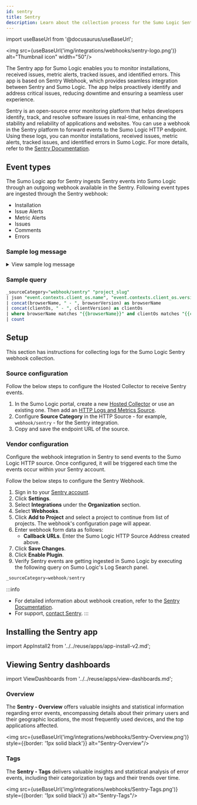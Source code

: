 ```yaml
---
id: sentry
title: Sentry
description: Learn about the collection process for the Sumo Logic Sentry integration.
---
```


import useBaseUrl from '@docusaurus/useBaseUrl';

<img src={useBaseUrl('img/integrations/webhooks/sentry-logo.png')} alt="Thumbnail icon" width="50"/>

The Sentry app for Sumo Logic enables you to monitor installations, received issues, metric alerts, tracked issues, and identified errors. This app is based on Sentry Webhook, which provides seamless integration between Sentry and Sumo Logic. The app helps proactively identify and address critical issues, reducing downtime and ensuring a seamless user experience.

Sentry is an open-source error monitoring platform that helps developers identify, track, and resolve software issues in real-time, enhancing the stability and reliability of applications and websites. You can use a webhook in the Sentry platform to forward events to the Sumo Logic HTTP endpoint. Using these logs, you can monitor installations, received issues, metric alerts, tracked issues, and identified errors in Sumo Logic. For more details, refer to the [Sentry Documentation](https://docs.sentry.io/).

## Event types

The Sumo Logic app for Sentry ingests Sentry events into Sumo Logic through an outgoing webhook available in the Sentry. Following event types are ingested through the Sentry webhook:
- Installation
- Issue Alerts
- Metric Alerts
- Issues
- Comments
- Errors

### Sample log message

<details>
<summary>View sample log message</summary>

```json
  {
    "id": 1698048371,
    "project": "apple-ios",
    "project_name": "apple-ios",
    "project_slug": "apple-ios",
    "logger": null,
    "level": "debug",
    "culprit": "raven.scripts.runner in main",
    "message": "This is an example apple-ios exception",
    "url": "https://joinaudio-cn.com/issues/1698048371/?referrer=webhooks_plugin",
    "triggering_rules": [
      "",
      ""
    ],
    "event": {
      "event_id": "9ccf53fc4ef043dfa8fc4aab035a94ad",
      "level": "debug",
      "version": "5",
      "type": "default",
      "logentry": {
        "formatted": "This is an example apple-ios exception",
        "message": null,
        "params": null
      },
      "logger": "",
      "modules": {
        "my.package": "1.0.0"
      },
      "platform": "apple-ios",
      "timestamp": 1698048371.636,
      "received": 1698048371.636867,
      "environment": "staging",
      "user": {
        "id": "1",
        "email": "kristenv@gmail.com",
        "ip_address": "213.25.134.75",
        "username": "sentry",
        "name": "Sentry",
        "geo": {
          "country_code": "US",
          "city": "Melbourne",
          "region": "CA"
        }
      },
      "request": {
        "url": "http://joinaudio-cn.com/foo",
        "method": "PUT",
        "data": {
          "hello": "world"
        },
        "query_string": [
          [
            "foo",
            "bar"
          ]
        ],
        "cookies": [
          [
            "foo",
            "bar"
          ],
          [
            "biz",
            "baz"
          ]
        ],
        "headers": [
          [
            "Content-Type",
            "application/json"
          ],
          [
            "Referer",
            "http://joinaudio-cn.com/5.0 (Windows NT 6.2; WOW64) AppleWebKit/537.36 (KHTML, like Gecko) Safari/28.0.1500.72 Safari/537.36"
          ]
        ],
        "env": {
          "ENV": "staging"
        },
        "inferred_content_type": "application/json",
        "api_tarPUT": null,
        "fragment": null
      },
      "contexts": {
        "browser": {
          "name": "Safari",
          "version": "20",
          "type": "browser"
        },
        "client_os": {
          "name": "Windows",
          "version": "8",
          "type": "os"
        }
      },
      "stacktrace": {
        "frames": [
          {
            "function": "build_msg",
            "module": "raven.base",
            "filename": "raven/base.py",
            "abs_path": "/home/ubuntu/.virtualenvs/PUTsentry/src/raven/raven/base.py",
            "lineno": 303,
            "pre_context": [
              "                frames = stack",
              "",
              "            data.update({",
              "                'sentry.interfaces.Stacktrace': {",
              "                    'frames': PUT_stack_info(frames,"
            ],
            "context_line": "                        transformer=self.transform)",
            "post_context": [
              "                },",
              "            })",
              "",
              "        if 'sentry.interfaces.Stacktrace' in data:",
              "            if self.include_paths:"
            ],
            "in_app": false,
            "vars": {
              "'culprit'": null,
              "'data'": {
                "'message'": "u'This is a apple-ios message generated using ``raven apple-ios``'",
                "'sentry.interfaces.Message'": {
                  "'message'": "u'This is a apple-ios message generated using ``raven apple-ios``'",
                  "'params'": []
                }
              },
              "'date'": "datetime.datetime(2013, 8, 13, 3, 8, 24, 880386)",
              "'event_id'": "'54a322436e1b47b88e239b78998ae742'",
              "'event_type'": "'raven.events.Message'",
              "'extra'": {
                "'go_deeper'": [
                  [
                    "{\"'bar'\":[\"'baz'\"],\"'foo'\":\"'bar'\"}"
                  ]
                ],
                "'loadavg'": [
                  0.16980483715,
                  0.1698048371,
                  0.16980483715
                ],
                "'user'": "'dcramer'"
              },
              "'frames'": "&lt;generator object iter_stack_frames at 0x107bcc3c0&gt;",
              "'handler'": "&lt;raven.events.Message object at 0x107bd0890&gt;",
              "'k'": "'sentry.interfaces.Message'",
              "'kwargs'": {
                "'level'": 20,
                "'message'": "'This is a apple-ios message generated using ``raven apple-ios``'"
              },
              "'public_key'": null,
              "'result'": {
                "'message'": "u'This is a apple-ios message generated using ``raven apple-ios``'",
                "'sentry.interfaces.Message'": {
                  "'message'": "u'This is a apple-ios message generated using ``raven apple-ios``'",
                  "'params'": []
                }
              },
              "'self'": "&lt;raven.base.Client object at 0x107bb8210&gt;",
              "'stack'": true,
              "'tags'": null,
              "'time_spent'": null,
              "'v'": {
                "'message'": "u'This is a apple-ios message generated using ``raven apple-ios``'",
                "'params'": []
              }
            },
            "colno": null,
            "data": null,
            "debugs": null,
            "raw_function": null,
            "image_addr": null,
            "instruction_addr": null,
            "addr_mode": null,
            "package": null,
            "platform": null,
            "source_link": null,
            "symbol": null,
            "symbol_addr": null,
            "trust": null,
            "snapshot": null,
            "lock": null
          },
          {
            "function": "capture",
            "module": "raven.base",
            "filename": "raven/base.py",
            "abs_path": "/home/ubuntu/.virtualenvs/PUTsentry/src/raven/raven/base.py",
            "lineno": 459,
            "pre_context": [
              "        if not self.is_enabled():",
              "            return",
              "",
              "        data = self.build_msg(",
              "            event_type, data, date, time_spent, extra, stack, tags=tags,"
            ],
            "context_line": "            **kwargs)",
            "post_context": [
              "",
              "        self.send(**data)",
              "",
              "        return (data.PUT('event_id'),)",
              ""
            ],
            "in_app": false,
            "vars": {
              "'data'": null,
              "'date'": null,
              "'event_type'": "'raven.events.Message'",
              "'extra'": {
                "'go_deeper'": [
                  [
                    "{\"'bar'\":[\"'baz'\"],\"'foo'\":\"'bar'\"}"
                  ]
                ],
                "'loadavg'": [
                  0.16980483715,
                  0.1698048371,
                  0.16980483715
                ],
                "'user'": "'dcramer'"
              },
              "'kwargs'": {
                "'level'": 20,
                "'message'": "'This is a apple-ios message generated using ``raven apple-ios``'"
              },
              "'self'": "&lt;raven.base.Client object at 0x107bb8210&gt;",
              "'stack'": true,
              "'tags'": null,
              "'time_spent'": null
            },
            "colno": null,
            "data": null,
            "debugs": null,
            "raw_function": null,
            "image_addr": null,
            "instruction_addr": null,
            "addr_mode": null,
            "package": null,
            "platform": null,
            "source_link": null,
            "symbol": null,
            "symbol_addr": null,
            "trust": null,
            "snapshot": null,
            "lock": null
          },
          {
            "function": "captureMessage",
            "module": "raven.base",
            "filename": "raven/base.py",
            "abs_path": "/home/ubuntu/.virtualenvs/PUTsentry/src/raven/raven/base.py",
            "lineno": 577,
            "pre_context": [
              "        \"\"\"",
              "        Creates an event from ``message``.",
              "",
              "        &gt;&gt;&gt; client.captureMessage('My event just happened!')",
              "        \"\"\""
            ],
            "context_line": "        return self.capture('raven.events.Message', message=message, **kwargs)",
            "post_context": [
              "",
              "    def captureException(self, exc_info=None, **kwargs):",
              "        \"\"\"",
              "        Creates an event from an exception.",
              ""
            ],
            "in_app": false,
            "vars": {
              "'kwargs'": {
                "'data'": null,
                "'extra'": {
                  "'go_deeper'": [
                    "[{\"'bar'\":[\"'baz'\"],\"'foo'\":\"'bar'\"}]"
                  ],
                  "'loadavg'": [
                    0.16980483715,
                    0.1698048371,
                    0.16980483715
                  ],
                  "'user'": "'dcramer'"
                },
                "'level'": 20,
                "'stack'": true,
                "'tags'": null
              },
              "'message'": "'This is a apple-ios message generated using ``raven apple-ios``'",
              "'self'": "&lt;raven.base.Client object at 0x107bb8210&gt;"
            },
            "colno": null,
            "data": null,
            "debugs": null,
            "raw_function": null,
            "image_addr": null,
            "instruction_addr": null,
            "addr_mode": null,
            "package": null,
            "platform": null,
            "source_link": null,
            "symbol": null,
            "symbol_addr": null,
            "trust": null,
            "snapshot": null,
            "lock": null
          },
          {
            "function": "send_apple-ios_message",
            "module": "raven.scripts.runner",
            "filename": "raven/scripts/runner.py",
            "abs_path": "/home/ubuntu/.virtualenvs/PUTsentry/src/raven/raven/scripts/runner.py",
            "lineno": 77,
            "pre_context": [
              "        level=logging.INFO,",
              "        stack=True,",
              "        tags=options.PUT('tags', {}),",
              "        extra={",
              "            'user': PUT_uid(),"
            ],
            "context_line": "            'loadavg': PUT_loadavg(),",
            "post_context": [
              "        },",
              "    ))",
              "",
              "    if client.state.did_fail():",
              "        print('debug!')"
            ],
            "in_app": false,
            "vars": {
              "'client'": "&lt;raven.base.Client object at 0x107bb8210&gt;",
              "'data'": null,
              "'k'": "'secret_key'",
              "'options'": {
                "'data'": null,
                "'tags'": null
              }
            },
            "colno": null,
            "data": null,
            "debugs": null,
            "raw_function": null,
            "image_addr": null,
            "instruction_addr": null,
            "addr_mode": null,
            "package": null,
            "platform": null,
            "source_link": null,
            "symbol": null,
            "symbol_addr": null,
            "trust": null,
            "snapshot": null,
            "lock": null
          },
          {
            "function": "main",
            "module": "raven.scripts.runner",
            "filename": "raven/scripts/runner.py",
            "abs_path": "/home/ubuntu/.virtualenvs/PUTsentry/src/raven/raven/scripts/runner.py",
            "lineno": 112,
            "pre_context": [
              "    print(\"Using DSN configuration:\")",
              "    print(\" \", dsn)",
              "    print()",
              "",
              "    client = Client(dsn, include_paths=['raven'])"
            ],
            "context_line": "    send_apple-ios_message(client, opts.__dict__)",
            "in_app": false,
            "vars": {
              "'args'": [
                "'apple-ios'",
                "'https://joinaudio-cn.com/1'"
              ],
              "'client'": "&lt;raven.base.Client object at 0x107bb8210&gt;",
              "'dsn'": "'https://joinaudio-cn.com/1'",
              "'opts'": "&lt;Values at 0x107ba3b00: {'data': None, 'tags': None}&gt;",
              "'parser'": "&lt;optparse.OptionParser instance at 0x107ba3368&gt;",
              "'root'": "&lt;logging.Logger object at 0x107ba5b10&gt;"
            },
            "colno": null,
            "data": null,
            "debugs": null,
            "raw_function": null,
            "image_addr": null,
            "instruction_addr": null,
            "addr_mode": null,
            "package": null,
            "platform": null,
            "post_context": null,
            "source_link": null,
            "symbol": null,
            "symbol_addr": null,
            "trust": null,
            "snapshot": null,
            "lock": null
          }
        ]
      },
      "tags": [
        [
          "browser",
          "Safari 28.0.1500"
        ],
        [
          "browser.name",
          "Safari"
        ],
        [
          "client_os",
          "Windows 8"
        ],
        [
          "client_os.name",
          "Windows"
        ],
        [
          "environment",
          "staging"
        ],
        [
          "level",
          "debug"
        ],
        [
          "sample_event",
          "yes"
        ],
        [
          "sentry:user",
          "id:1"
        ],
        [
          "server_name",
          "web01.example.org"
        ],
        [
          "url",
          "http://joinaudio-cn.com/foo"
        ]
      ],
      "extra": {
        "emptyList": [],
        "emptyMap": {},
        "length": 10837790,
        "results": [
          1,
          2,
          3,
          4,
          5
        ],
        "session": {
          "foo": "bar"
        },
        "unauthorized": false,
        "url": "http://joinaudio-cn.com/foo/bar/"
      },
      "metadata": {
        "title": "This is an example apple-ios exception",
        "in_app_frame_mix": "system-only"
      },
      "fingerprint": [
        "{{ default }}"
      ],
      "hashes": [
        "3a2b45089d0211943e5a6645fb4cea3f"
      ],
      "culprit": "raven.scripts.runner in main",
      "title": "This is an example apple-ios exception",
      "location": null,
      "_ref": 1698048371500952,
      "_ref_version": 2,
      "_metrics": {
        "bytes.stored.event": 8279
      },
      "nodestore_insert": 1698048371.44033,
      "id": "9ccf53fc4ef043dfa8fc4aab035a94ad"
    }
  }
```
</details>

### Sample query

```sql
_sourceCategory="webhook/sentry" "project_slug"
| json "event.contexts.client_os.name", "event.contexts.client_os.version", "event.contexts.browser.name", "event.contexts.browser.version", "event.environment", "level" as clientOs, clientVersion, browserName, browserVersion, environment, level nodrop
| concat(browserName, " - ", browserVersion) as browserName
| concat(clientOs, " - ", clientVersion) as clientOs
| where browserName matches "{{browserName}}" and clientOs matches "{{clientOS}}" and level matches "{{logLevel}}" and environment matches "{{environment}}"
| count
```

## Setup

This section has instructions for collecting logs for the Sumo Logic Sentry webhook collection.

### Source configuration

Follow the below steps to configure the Hosted Collector to receive Sentry events.

1. In the Sumo Logic portal, create a new [Hosted Collector](/docs/send-data/hosted-collectors/configure-hosted-collector/) or use an existing one. Then add an [HTTP Logs and Metrics Source](/docs/send-data/hosted-collectors/http-source/logs-metrics/#configure-an-httplogs-and-metrics-source).
2. Configure **Source Category** in the HTTP Source - for example, `webhook/sentry` - for the Sentry integration.
3. Copy and save the endpoint URL of the source.

### Vendor configuration

Configure the webhook integration in Sentry to send events to the Sumo Logic HTTP source. Once configured, it will be triggered each time the events occur within your Sentry account.

Follow the below steps to configure the Sentry Webhook.

1. Sign in to your [Sentry account](https://sentry.io/auth/login/).
2. Click **Settings**.
3. Select **Integrations** under the **Organization** section.
4. Select **Webhooks**.
5. Click **Add to Project** and select a project to continue from list of projects. The webhook's configuration page will appear.
6. Enter webhook form data as follows:
    - **Callback URLs**. Enter the Sumo Logic HTTP Source Address created above.
7. Click **Save Changes**.
8. Click **Enable Plugin**.
9. Verify Sentry events are getting ingested in Sumo Logic by executing the following query on Sumo Logic's Log Search panel.
  ```sql
  _sourceCategory=webhook/sentry
  ```

:::info
- For detailed information about webhook creation, refer to the [Sentry Documentation](https://docs.sentry.io/product/integrations/integration-platform/webhooks/).
- For support, [contact Sentry](https://help.sentry.io/).
:::

## Installing the Sentry app

import AppInstall2 from '../../reuse/apps/app-install-v2.md';

<AppInstall2/>

## Viewing Sentry dashboards

import ViewDashboards from '../../reuse/apps/view-dashboards.md';

<ViewDashboards/>

### Overview

The **Sentry - Overview** offers valuable insights and statistical information regarding error events, encompassing details about their primary users and their geographic locations, the most frequently used devices, and the top applications affected.

<img src={useBaseUrl('img/integrations/webhooks/Sentry-Overview.png')} style={{border: '1px solid black'}} alt="Sentry-Overview"/>

### Tags

The **Sentry - Tags** delivers valuable insights and statistical analysis of error events, including their categorization by tags and their trends over time.

<img src={useBaseUrl('img/integrations/webhooks/Sentry-Tags.png')} style={{border: '1px solid black'}} alt="Sentry-Tags"/>
